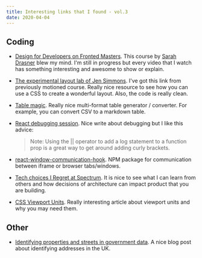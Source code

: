 ```yaml
---
title: Interesting links that I found - vol.3
date: 2020-04-04
---
```


## Coding

- [Design for Developers on Fronted Masters](https://frontendmasters.com/courses/design-for-developers/).
  This course by [Sarah Drasner](https://sarahdrasnerdesign.com/) blew my mind. I'm still in progress but
  every video that I watch has something interesting and awesome to show or explain.

- [The experimental layout lab of Jen Simmons](https://labs.jensimmons.com/). I've got this link from
  previously motioned course. Really nice resource to see how you can use a CSS to create a wonderful layout.
  Also, the code is really clean.

- [Table magic](https://stevecat.net/table-magic/). Really nice multi-format table generator / converter.
  For example, you can convert CSV to a markdown table.

- [React debugging session](https://jkettmann.com/react-debugging-session-hundreds-of-function-calls/). Nice
  write about debugging but I like this advice:

  > Note: Using the || operator to add a log statement to a function prop is a great way to get around adding curly brackets.

- [react-window-communication-hook](https://www.npmjs.com/package/react-window-communication-hook). NPM
  package for communication between iframe or browser tabs/windows.

- [Tech choices I Regret at Spectrum](https://mxstbr.com/thoughts/tech-choice-regrets-at-spectrum). It is
  nice to see what I can learn from others and how decisions of architecture can impact product that you
  are building.

- [CSS Viewport Units](https://ishadeed.com/article/viewport-units/). Really interesting article about viewport
  units and why you may need them.

## Other

- [Identifying properties and streets in government data](https://technology.blog.gov.uk/2020/04/02/identifying-properties-and-streets-in-government-data/).
  A nice blog post about identifying addresses in the UK.
